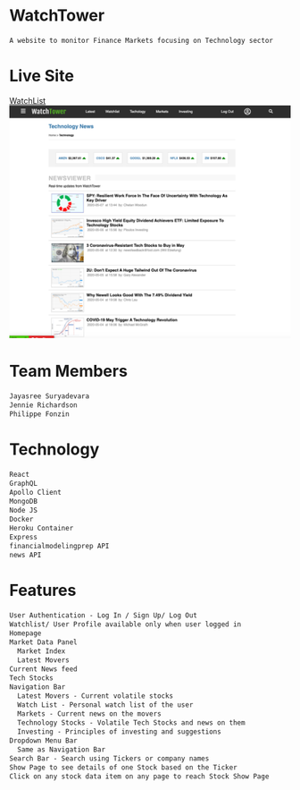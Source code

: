 # WatchTower
    A website to monitor Finance Markets focusing on Technology sector

# Live Site
[WatchList](https://github.com/JayasreeSuryadevara/WatchTower/blob/master/watch-tower-client/public/WatchList.png)    ![Technology News](https://github.com/JayasreeSuryadevara/WatchTower/blob/master/watch-tower-client/public/TechNews.png)

# Team Members
    Jayasree Suryadevara
    Jennie Richardson
    Philippe Fonzin
  
 # Technology
    React
    GraphQL
    Apollo Client
    MongoDB
    Node JS
    Docker
    Heroku Container
    Express
    financialmodelingprep API
    news API
  
# Features
    User Authentication - Log In / Sign Up/ Log Out 
    Watchlist/ User Profile available only when user logged in
    Homepage 
    Market Data Panel
      Market Index
      Latest Movers
    Current News feed
    Tech Stocks
    Navigation Bar
      Latest Movers - Current volatile stocks
      Watch List - Personal watch list of the user
      Markets - Current news on the movers
      Technology Stocks - Volatile Tech Stocks and news on them 
      Investing - Principles of investing and suggestions
    Dropdown Menu Bar
      Same as Navigation Bar 
    Search Bar - Search using Tickers or company names
    Show Page to see details of one Stock based on the Ticker
    Click on any stock data item on any page to reach Stock Show Page
  
  
  
